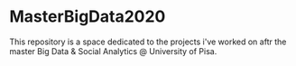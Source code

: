 # MasterBigData2020

This repository is a space dedicated to the projects i've worked on aftr the master Big Data & Social Analytics @ University of Pisa.

